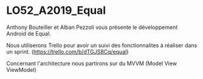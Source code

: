 # LO52_A2019_Equal

Anthony Bouteiller et Alban Pezzoli vous présente le développement Android de Equal.

Nous utiliserons Trello pour avoir un suivi des fonctionnalites à réaliser dans un sprint. (https://trello.com/b/dTGJS8Cq/equal)

Concernant l'architecture nous partirons sur du MVVM (Model View ViewModel)
